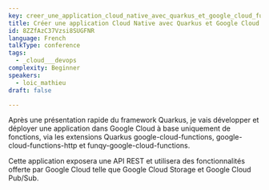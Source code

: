 ```yaml
---
key: creer_une_application_cloud_native_avec_quarkus_et_google_cloud_functions_
title: Créer une application Cloud Native avec Quarkus et Google Cloud Functions.
id: 8ZZfAzC37Vzsi8SUGFNR
language: French
talkType: conference
tags:
  - _cloud___devops
complexity: Beginner
speakers:
  - loic_mathieu
draft: false

---
```


Après une présentation rapide du framework Quarkus, je vais développer et déployer une application dans Google Cloud à base uniquement de fonctions, via les extensions Quarkus google-cloud-functions, google-cloud-functions-http et funqy-google-cloud-functions.

Cette application exposera une API REST et utilisera des fonctionnalités offerte par Google Cloud telle que Google Cloud Storage et Google Cloud Pub/Sub.